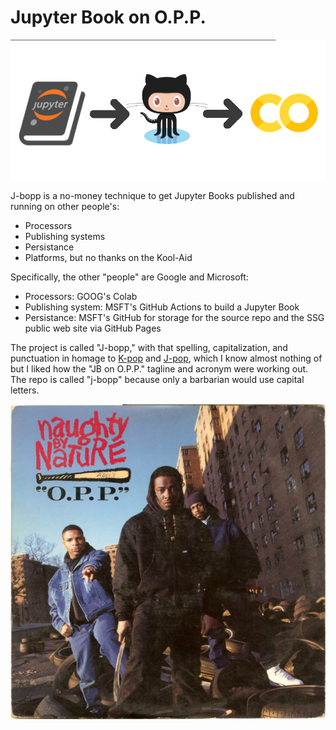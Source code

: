 # Jupyter Book on O.P.P.

![](images/jbopp_header.png)

J-bopp is a no-money technique to get Jupyter Books published and running on other people's:
- Processors
- Publishing systems
- Persistance
- Platforms, but no thanks on the Kool-Aid

Specifically, the other "people" are Google and Microsoft:
- Processors: GOOG's Colab
- Publishing system: MSFT's GitHub Actions to build a Jupyter Book
- Persistance: MSFT's GitHub for storage for the source repo and the SSG public web site via GitHub Pages
  
The project is called "J-bopp," with that spelling, capitalization,
and punctuation in homage to
[K-pop](https://en.wikipedia.org/wiki/K-pop) and
[J-pop](https://en.wikipedia.org/wiki/J-pop), which I know almost
nothing of but I liked how the "JB on O.P.P." tagline and acronym were
working out. The repo is called "j-bopp" because only a barbarian
would use capital letters.

[![](images/opp_cover.jpg)](https://www.youtube.com/watch?v=7f7FuDagYLU)
